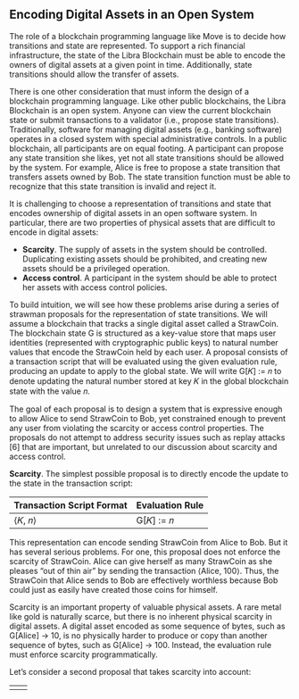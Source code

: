 ## Encoding Digital Assets in an Open System

The role of a blockchain programming language like Move is to decide how transitions and state are represented. To support a rich financial infrastructure, the state of the Libra Blockchain must be able to encode the owners of digital assets at a given point in time. Additionally, state transitions should allow the transfer of assets.

There is one other consideration that must inform the design of a blockchain programming language. Like other public blockchains, the Libra Blockchain is an open system. Anyone can view the current blockchain state or submit transactions to a validator \(i.e., propose state transitions\). Traditionally, software for managing digital assets \(e.g., banking software\) operates in a closed system with special administrative controls. In a public blockchain, all participants are on equal footing. A participant can propose any state transition she likes, yet not all state transitions should be allowed by the system. For example, Alice is free to propose a state transition that transfers assets owned by Bob. The state transition function must be able to recognize that this state transition is invalid and reject it.

It is challenging to choose a representation of transitions and state that encodes ownership of digital assets in an open software system. In particular, there are two properties of physical assets that are difficult to encode in digital assets:

* **Scarcity**. The supply of assets in the system should be controlled. Duplicating existing assets should be prohibited, and creating new assets should be a privileged operation. 
* **Access control**. A participant in the system should be able to protect her assets with access control policies.

To build intuition, we will see how these problems arise during a series of strawman proposals for the representation of state transitions. We will assume a blockchain that tracks a single digital asset called a StrawCoin. The blockchain state G is structured as a key-value store that maps user identities \(represented with cryptographic public keys\) to natural number values that encode the StrawCoin held by each user. A proposal consists of a transaction script that will be evaluated using the given evaluation rule, producing an update to apply to the global state. We will write G\[𝐾\] := 𝑛 to denote updating the natural number stored at key 𝐾 in the global blockchain state with the value 𝑛.

The goal of each proposal is to design a system that is expressive enough to allow Alice to send StrawCoin to Bob, yet constrained enough to prevent any user from violating the scarcity or access control properties. The proposals do not attempt to address security issues such as replay attacks \[6\] that are important, but unrelated to our discussion about scarcity and access control.

**Scarcity**. The simplest possible proposal is to directly encode the update to the state in the transaction script:

| Transaction Script Format | Evaluation Rule |
| :--- | :--- |
| ⟨𝐾, 𝑛⟩ | G\[𝐾\] := 𝑛 |

This representation can encode sending StrawCoin from Alice to Bob. But it has several serious problems. For one, this proposal does not enforce the scarcity of StrawCoin. Alice can give herself as many StrawCoin as she pleases “out of thin air” by sending the transaction ⟨Alice, 100⟩. Thus, the StrawCoin that Alice sends to Bob are effectively worthless because Bob could just as easily have created those coins for himself.

Scarcity is an important property of valuable physical assets. A rare metal like gold is naturally scarce, but there is no inherent physical scarcity in digital assets. A digital asset encoded as some sequence of bytes, such as G\[Alice\] → 10, is no physically harder to produce or copy than another sequence of bytes, such as G\[Alice\] → 100. Instead, the evaluation rule must enforce scarcity programmatically.

Let’s consider a second proposal that takes scarcity into account:

|  |  |
| :--- | :--- |
|  |  |




